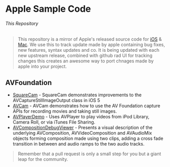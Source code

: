 Apple Sample Code
===============

###### This Repository

>This repository is a mirror of Apple's released source code for [iOS][1] & [Mac][2]. 
>We use this to track update made by apple containing bug fixes, new features, syntax updates and co.
>It is being updated with each new upstream release, combined with github rad UI for tracking changes this creates an awesome way to port chnages made by apple into your project.


## AVFoundation

 - [SquareCam](https://github.com/sugarso/com.apple.SquareCam) - SquareCam demonstrates improvements to the AVCaptureStillImageOutput class in iOS 5
 - [AVCam](https://github.com/sugarso/com.apple.AVCam) - AVCam demonstrates how to use the AV Foundation capture APIs for recording movies and taking still images.
 - [AVPlayerDemo](https://github.com/sugarso/com.apple.AVPlayerDemo) - Uses AVPlayer to play videos from iPod Library, Camera Roll, or via iTunes File Sharing.
 - [AVCompositionDebugViewer](https://github.com/sugarso/com.apple.AVCompositionDebugViewer) - Presents a visual description of the underlying AVComposition, AVVideoComposition and AVAudioMix objects forming composition made using two clips, adding a cross fade transition in between and audio ramps to the two audio tracks.

> Remember that a pull request is only a small step for you but a giant leap for the community.

[1]: https://developer.apple.com/library/ios/navigation/#section=Resource%20Types&topic=Sample%20Code
[2]: https://developer.apple.com/library/mac/navigation/index.html#topic=Sample+Code&section=Resource+Types
